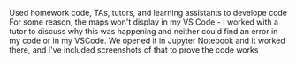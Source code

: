 Used homework code, TAs, tutors, and learning assistants to develope code
For some reason, the maps won't display in my VS Code - I worked with a tutor to discuss why this was happening and neither could find an error in my code or in my VSCode. We opened it in Jupyter Notebook and it worked there, and I've included screenshots of that to prove the code works
